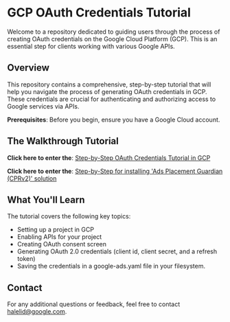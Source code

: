 
# GCP OAuth Credentials Tutorial

Welcome to a repository dedicated to guiding users through the process of creating OAuth credentials on the Google Cloud Platform (GCP). This is an essential step for clients working with various Google APIs.

## Overview

This repository contains a comprehensive, step-by-step tutorial that will help you navigate the process of generating OAuth credentials in GCP. These credentials are crucial for authenticating and authorizing access to Google services via APIs.

**Prerequisites**: Before you begin, ensure you have a Google Cloud account.

## The Walkthrough Tutorial

**Click here to enter the**: [Step-by-Step OAuth Credentials Tutorial in GCP](https://console.cloud.google.com/?cloudshell=true&cloudshell_git_repo=https://github.com/halelidan/test_repo&cloudshell_tutorial=walkthrough.md)

**Click here to enter the**: [Step-by-Step for installing 'Ads Placement Guardian (CPRv2)' solution](https://console.cloud.google.com/?cloudshell=true&cloudshell_git_repo=https://github.com/halelidan/test_repo&cloudshell_tutorial=walkthrough.md)



## What You'll Learn
The tutorial covers the following key topics:
   - Setting up a project in GCP
   - Enabling APIs for your project
   - Creating OAuth consent screen
   - Generating OAuth 2.0 credentials (client id, client secret, and a refresh token)
   - Saving the credentials in a google-ads.yaml file in your filesystem. 

## Contact

For any additional questions or feedback, feel free to contact [halelid@google.com](mailto:halelid@google.com).
